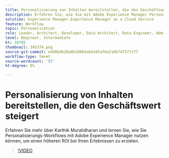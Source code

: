 ```yaml
---
title: Personalisierung von Inhalten bereitstellen, die den Geschäftswert steigert
description: Erfahren Sie, wie Sie mit Adobe Experience Manager Personalisierungs-Workflows nutzen können, um einen höheren ROI bei den von Ihnen bereitgestellten Erlebnissen zu erzielen.
solution: Experience Manager,Experience Manager as a Cloud Service
feature: Workflow
topic: Personalization
role: Leader, Architect, Developer, Data Architect, Data Engineer, Admin, User
level: Beginner, Intermediate
kt: 10785
thumbnail: 345374.png
source-git-commit: edd0bdb28a9b3d065a64a95af6a216b747577c77
workflow-type: tm+mt
source-wordcount: '57'
ht-degree: 0%

---
```



# Personalisierung von Inhalten bereitstellen, die den Geschäftswert steigert

Erfahren Sie mehr über Karthik Muralidharan und lernen Sie, wie Sie Personalisierungs-Workflows mit Adobe Experience Manager nutzen können, um einen höheren ROI bei Ihren Erlebnissen zu erzielen.

>[!VIDEO](https://video.tv.adobe.com/v/345374/?quality=12&learn=on)
